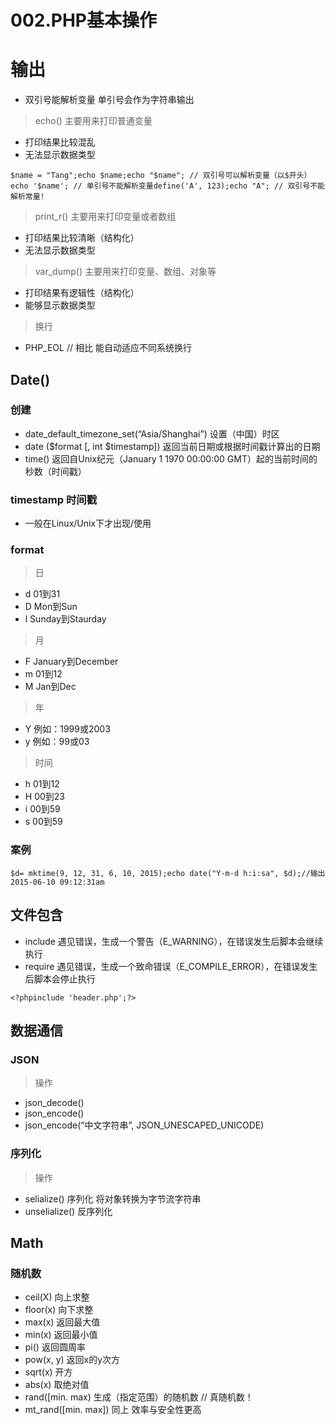 # 002.PHP基本操作

# 输出

- 双引号能解析变量 单引号会作为字符串输出

> echo() 主要用来打印普通变量

- 打印结果比较混乱
- 无法显示数据类型

```
$name = "Tang";echo $name;echo "$name"; // 双引号可以解析变量（以$开头）echo '$name'; // 单引号不能解析变量define('A', 123);echo "A"; // 双引号不能解析常量!
```

> print_r() 主要用来打印变量或者数组

- 打印结果比较清晰（结构化）
- 无法显示数据类型

> var_dump() 主要用来打印变量、数组、对象等

- 打印结果有逻辑性（结构化）
- 能够显示数据类型

> 换行

- PHP_EOL // 相比 能自动适应不同系统换行

## Date()

### 创建

- date_default_timezone_set(“Asia/Shanghai”) 设置（中国）时区
- date ($format [, int $timestamp]) 返回当前日期或根据时间戳计算出的日期
- time() 返回自Unix纪元（January 1 1970 00:00:00 GMT）起的当前时间的秒数（时间戳）

### timestamp 时间戳

- 一般在Linux/Unix下才出现/使用

### format

> 日

- d 01到31
- D Mon到Sun
- l Sunday到Staurday

> 月

- F January到December
- m 01到12
- M Jan到Dec

> 年

- Y 例如：1999或2003
- y 例如：99或03

> 时间

- h 01到12
- H 00到23
- i 00到59
- s 00到59

### 案例

```
$d= mktime(9, 12, 31, 6, 10, 2015);echo date("Y-m-d h:i:sa", $d);//输出2015-06-10 09:12:31am
```

## 文件包含

- include 遇见错误，生成一个警告（E_WARNING），在错误发生后脚本会继续执行
- require 遇见错误，生成一个致命错误（E_COMPILE_ERROR），在错误发生后脚本会停止执行

```
<?phpinclude 'header.php';?>
```

## 数据通信

### JSON

> 操作

- json_decode()
- json_encode()
- json_encode(“中文字符串”, JSON_UNESCAPED_UNICODE)

### 序列化

> 操作

- selialize() 序列化 将对象转换为字节流字符串
- unselialize() 反序列化

## Math

### 随机数

- ceil(X) 向上求整
- floor(x) 向下求整
- max(x) 返回最大值
- min(x) 返回最小值
- pi() 返回圆周率
- pow(x, y) 返回x的y次方
- sqrt(x) 开方
- abs(x) 取绝对值
- rand([min. max) 生成（指定范围）的随机数 // 真随机数！
- mt_rand([min. max]) 同上 效率与安全性更高